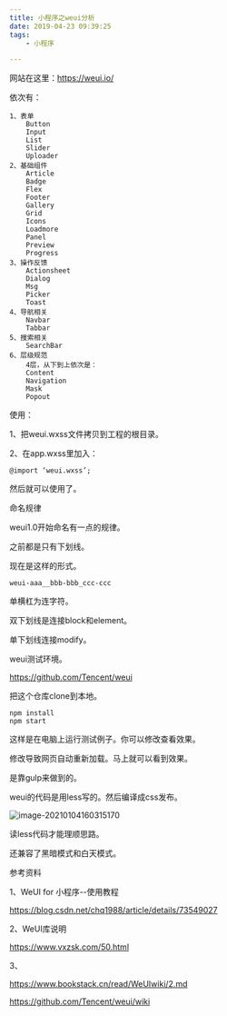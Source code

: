 ```yaml
---
title: 小程序之weui分析
date: 2019-04-23 09:39:25
tags:
	- 小程序

---
```




网站在这里：https://weui.io/

依次有：

```
1、表单
	Button
	Input
	List
	Slider
	Uploader
2、基础组件
	Article
	Badge
	Flex
	Footer
	Gallery
	Grid
	Icons
	Loadmore
	Panel
	Preview
	Progress
3、操作反馈
	Actionsheet
	Dialog
	Msg
	Picker
	Toast
4、导航相关
	Navbar
	Tabbar
5、搜索相关
	SearchBar
6、层级规范
	4层，从下到上依次是：
	Content
	Navigation
	Mask
	Popout
```



使用：

1、把weui.wxss文件拷贝到工程的根目录。

2、在app.wxss里加入：

```
@import ‘weui.wxss’;
```

然后就可以使用了。





命名规律

weui1.0开始命名有一点的规律。

之前都是只有下划线。

现在是这样的形式。

```
weui-aaa__bbb-bbb_ccc-ccc
```

单横杠为连字符。

双下划线是连接block和element。

单下划线连接modify。



weui测试环境。

https://github.com/Tencent/weui

把这个仓库clone到本地。

```
npm install
npm start
```

这样是在电脑上运行测试例子。你可以修改查看效果。

修改导致网页自动重新加载。马上就可以看到效果。

是靠gulp来做到的。

weui的代码是用less写的。然后编译成css发布。

![image-20210104160315170](https://gitee.com/teddyxiong53/playopenwrt_pic/raw/master/image-20210104160315170.png)

读less代码才能理顺思路。

还兼容了黑暗模式和白天模式。



参考资料

1、WeUI for 小程序--使用教程

https://blog.csdn.net/chq1988/article/details/73549027

2、WeUI库说明

https://www.vxzsk.com/50.html

3、

https://www.bookstack.cn/read/WeUIwiki/2.md

https://github.com/Tencent/weui/wiki


